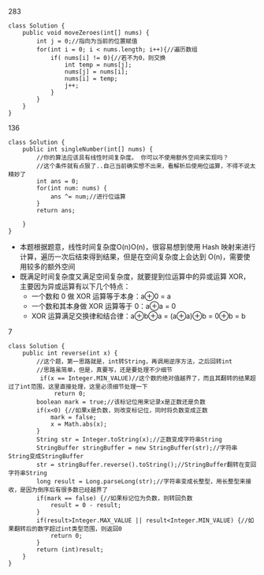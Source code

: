 283

```
class Solution {
    public void moveZeroes(int[] nums) {
        int j = 0;//指向为当前的位置赋值
        for(int i = 0; i < nums.length; i++){//遍历数组
            if( nums[i] != 0){//若不为0，则交换
                int temp = nums[j];
                nums[j] = nums[i];
                nums[i] = temp;
                j++;
            }
        }
    }
}
```
136

```
class Solution {
    public int singleNumber(int[] nums) {
        //你的算法应该具有线性时间复杂度。 你可以不使用额外空间来实现吗？
        //这个条件就有点狠了..自己当前确实想不出来，看解析后使用位运算，不得不说太精妙了
        int ans = 0;
        for(int num: nums) {
            ans ^= num;//进行位运算
        }
        return ans;

    }
}
```
- 本题根据题意，线性时间复杂度O(n)O(n)，很容易想到使用 Hash 映射来进行计算，遍历一次后结束得到结果，但是在空间复杂度上会达到 O(n)，需要使用较多的额外空间
- 既满足时间复杂度又满足空间复杂度，就要提到位运算中的异或运算 XOR，主要因为异或运算有以下几个特点：
    - 一个数和 0 做 XOR 运算等于本身：a⊕0 = a
    - 一个数和其本身做 XOR 运算等于 0：a⊕a = 0
    - XOR 运算满足交换律和结合律：a⊕b⊕a = (a⊕a)⊕b = 0⊕b = b

7

```
class Solution {
    public int reverse(int x) {
        //这个题，第一思路就是，int转String，再调用逆序方法，之后回转int
        //思路虽简单，但是，真要写，还是要处理不少细节
         if(x == Integer.MIN_VALUE)//这个数的绝对值越界了，而且其翻转的结果超过了int范围，这里直接处理，这里必须细节处理一下
             return 0;
        boolean mark = true;//该标记位用来记录x是正数还是负数
        if(x<0) {//如果x是负数，则改变标记位，同时将负数变成正数
            mark = false;
            x = Math.abs(x);
        }
        String str = Integer.toString(x);//正数变成字符串String
        StringBuffer stringBuffer = new StringBuffer(str);//字符串String变成StringBuffer
        str = stringBuffer.reverse().toString();//StringBuffer翻转在变回字符串String
        long result = Long.parseLong(str);//字符串变成长整型，用长整型来接收，是因为倒序后有很多数已经越界了
        if(mark == false) {//如果标记位为负数，则转回负数
            result = 0 - result;
        }
        if(result>Integer.MAX_VALUE || result<Integer.MIN_VALUE) {//如果翻转后的数字超过int类型范围，则返回0
            return 0;
        }
        return (int)result;
    }
}
```

